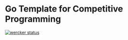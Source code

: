 # Go Template for Competitive Programming

[![wercker status](https://app.wercker.com/status/ceabd146f46e7d5f45ed08b55e73a6a2/m/master "wercker status")](https://app.wercker.com/project/byKey/ceabd146f46e7d5f45ed08b55e73a6a2)
